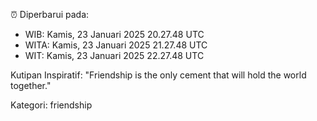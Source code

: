⏰ Diperbarui pada:
- WIB: Kamis, 23 Januari 2025 20.27.48 UTC
- WITA: Kamis, 23 Januari 2025 21.27.48 UTC
- WIT: Kamis, 23 Januari 2025 22.27.48 UTC

Kutipan Inspiratif:
"Friendship is the only cement that will hold the world together."


Kategori: friendship

